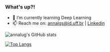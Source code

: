 ### What's up?!

- 🌱 I’m currently learning Deep Learning
- 📫 Reach me on: annalgs@id.uff.br |   [Linkedin](https://www.linkedin.com/in/annalu-gomes/)

![annalug's GitHub stats](https://github-readme-stats.vercel.app/api?username=annalug&show_icons=true&theme=dark)



[![Top Langs](https://github-readme-stats.vercel.app/api/top-langs/?username=annalug&layout=compact)](https://github.com/anuraghazra/github-readme-stats)
<!--
**annalug/annalug** is a ✨ _special_ ✨ repository because its `README.md` (this file) appears on your GitHub profile.

Here are some ideas to get you started:

- 🔭 I’m currently working on ...
- 🌱 I’m currently learning ...
- 👯 I’m looking to collaborate on ...
- 🤔 I’m looking for help with ...
- 💬 Ask me about ...
- 📫 How to reach me: ...
- 😄 Pronouns: ...
- ⚡ Fun fact: ...
-->
